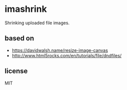 
# imashrink

Shrinking uploaded file images.


## based on

* https://davidwalsh.name/resize-image-canvas
* http://www.html5rocks.com/en/tutorials/file/dndfiles/


## license

MIT

